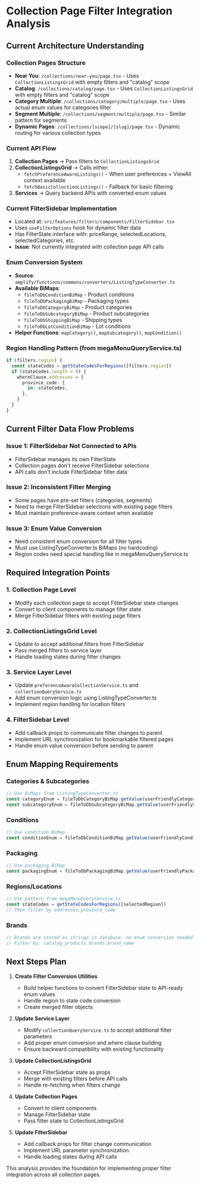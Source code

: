 # Collection Page Filter Integration Analysis

## Current Architecture Understanding

### Collection Pages Structure
- **Near You**: `/collections/near-you/page.tsx` - Uses `CollectionListingsGrid` with empty filters and "catalog" scope
- **Catalog**: `/collections/catalog/page.tsx` - Uses `CollectionListingsGrid` with empty filters and "catalog" scope  
- **Category Multiple**: `/collections/category/multiple/page.tsx` - Uses actual enum values for categories filter
- **Segment Multiple**: `/collections/segment/multiple/page.tsx` - Similar pattern for segments
- **Dynamic Pages**: `/collections/[scope]/[slug]/page.tsx` - Dynamic routing for various collection types

### Current API Flow
1. **Collection Pages** → Pass filters to `CollectionListingsGrid`
2. **CollectionListingsGrid** → Calls either:
   - `fetchPreferenceAwareListings()` - When user preferences + ViewAll context available
   - `fetchBasicCollectionListings()` - Fallback for basic filtering
3. **Services** → Query backend APIs with converted enum values

### Current FilterSidebar Implementation
- Located at: `src/features/filters/components/FilterSidebar.tsx`
- Uses `useFilterOptions` hook for dynamic filter data
- Has FilterState interface with: priceRange, selectedLocations, selectedCategories, etc.
- **Issue**: Not currently integrated with collection page API calls

### Enum Conversion System
- **Source**: `amplify/functions/commons/converters/ListingTypeConverter.ts`
- **Available BiMaps**:
  - `fileToDbConditionBiMap` - Product conditions
  - `fileToDbPackagingBiMap` - Packaging types  
  - `fileToDbCategoryBiMap` - Product categories
  - `fileToDbSubcategoryBiMap` - Product subcategories
  - `fileToDbShippingBiMap` - Shipping types
  - `fileToDbLotConditionBiMap` - Lot conditions
- **Helper Functions**: `mapCategory()`, `mapSubcategory()`, `mapCondition()`

### Region Handling Pattern (from megaMenuQueryService.ts)
```typescript
if (filters.region) {
  const stateCodes = getStateCodesForRegions([filters.region])
  if (stateCodes.length > 0) {
    whereClause.addresses = {
      province_code: {
        in: stateCodes,
      },
    }
  }
}
```

## Current Filter Data Flow Problems

### Issue 1: FilterSidebar Not Connected to APIs
- FilterSidebar manages its own FilterState
- Collection pages don't receive FilterSidebar selections
- API calls don't include FilterSidebar filter data

### Issue 2: Inconsistent Filter Merging
- Some pages have pre-set filters (categories, segments)
- Need to merge FilterSidebar selections with existing page filters
- Must maintain preference-aware context when available

### Issue 3: Enum Value Conversion
- Need consistent enum conversion for all filter types
- Must use ListingTypeConverter.ts BiMaps (no hardcoding)
- Region codes need special handling like in megaMenuQueryService.ts

## Required Integration Points

### 1. Collection Page Level
- Modify each collection page to accept FilterSidebar state changes
- Convert to client components to manage filter state
- Merge FilterSidebar filters with existing page filters

### 2. CollectionListingsGrid Level  
- Update to accept additional filters from FilterSidebar
- Pass merged filters to service layer
- Handle loading states during filter changes

### 3. Service Layer Level
- Update `preferenceAwareCollectionService.ts` and `collectionQueryService.ts`
- Add enum conversion logic using ListingTypeConverter.ts
- Implement region handling for location filters

### 4. FilterSidebar Level
- Add callback props to communicate filter changes to parent
- Implement URL synchronization for bookmarkable filtered pages
- Handle enum value conversion before sending to parent

## Enum Mapping Requirements

### Categories & Subcategories
```typescript
// Use BiMaps from ListingTypeConverter.ts
const categoryEnum = fileToDbCategoryBiMap.getValue(userFriendlyCategory)
const subcategoryEnum = fileToDbSubcategoryBiMap.getValue(userFriendlySubcategory)
```

### Conditions
```typescript
// Use condition BiMap
const conditionEnum = fileToDbConditionBiMap.getValue(userFriendlyCondition)
```

### Packaging
```typescript
// Use packaging BiMap  
const packagingEnum = fileToDbPackagingBiMap.getValue(userFriendlyPackaging)
```

### Regions/Locations
```typescript
// Use pattern from megaMenuQueryService.ts
const stateCodes = getStateCodesForRegions([selectedRegion])
// Then filter by addresses.province_code
```

### Brands
```typescript
// Brands are stored as strings in database, no enum conversion needed
// Filter by: catalog_products.brands.brand_name
```

## Next Steps Plan

1. **Create Filter Conversion Utilities**
   - Build helper functions to convert FilterSidebar state to API-ready enum values
   - Handle region to state code conversion
   - Create merged filter objects

2. **Update Service Layer**
   - Modify `collectionQueryService.ts` to accept additional filter parameters
   - Add proper enum conversion and where clause building
   - Ensure backward compatibility with existing functionality

3. **Update CollectionListingsGrid**
   - Accept FilterSidebar state as props
   - Merge with existing filters before API calls
   - Handle re-fetching when filters change

4. **Update Collection Pages** 
   - Convert to client components
   - Manage FilterSidebar state
   - Pass filter state to CollectionListingsGrid

5. **Update FilterSidebar**
   - Add callback props for filter change communication
   - Implement URL parameter synchronization
   - Handle loading states during API calls

This analysis provides the foundation for implementing proper filter integration across all collection pages.
